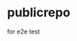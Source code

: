 # publicrepo
for e2e test

































































































































































































































































































































































































































































































































































































































































































































































































































































































































































































































































































































































































































































































































































































































































































